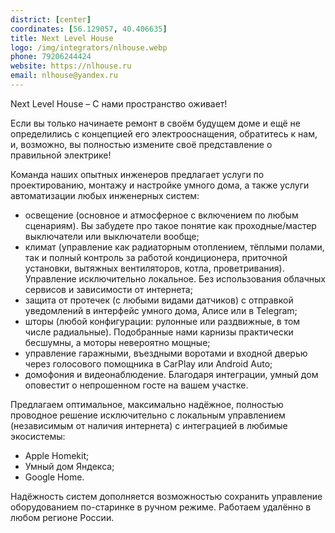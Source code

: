 ```yaml
---
district: [center]
coordinates: [56.129057, 40.406635]
title: Next Level House
logo: /img/integrators/nlhouse.webp
phone: 79206244424
website: https://nlhouse.ru
email: nlhouse@yandex.ru
---
```


Next Level House – С нами пространство оживает!

Если вы только начинаете ремонт в своём будущем доме и ещё не определились с концепцией его электрооснащения, обратитесь к нам, и, возможно, вы полностью измените своё представление о правильной электрике!

Команда наших опытных инженеров предлагает услуги по проектированию, монтажу и настройке умного дома, а также услуги автоматизации любых инженерных систем:

* освещение (основное и атмосферное с включением по любым сценариям). Вы забудете про такое понятие как проходные/мастер выключатели или выключатели вообще;
* климат (управление как радиаторным отоплением, тёплыми полами, так и полный контроль за работой кондиционера, приточной установки, вытяжных вентиляторов, котла, проветривания). Управление исключительно локальное. Без использования облачных сервисов и зависимости от интернета;
* защита от протечек (с любыми видами датчиков) с отправкой уведомлений в интерфейс умного дома, Алисе или в Telegram;
* шторы (любой конфигурации: рулонные или раздвижные, в том числе радиальные). Подобранные нами карнизы практически бесшумны, а моторы невероятно мощные;
* управление гаражными, въездными воротами и входной дверью через голосового помощника в CarPlay или Android Auto;
* домофония и видеонаблюдение. Благодаря интеграции, умный дом оповестит о непрошенном госте на вашем участке.

Предлагаем оптимальное, максимально надёжное, полностью проводное решение исключительно с локальным управлением (независимым от наличия интернета) с интеграцией в любимые экосистемы:

* Apple Homekit;
* Умный дом Яндекса;
* Google Home.

Надёжность систем дополняется возможностью сохранить управление оборудованием по-старинке в ручном режиме. 
Работаем удалённо в любом регионе России.
